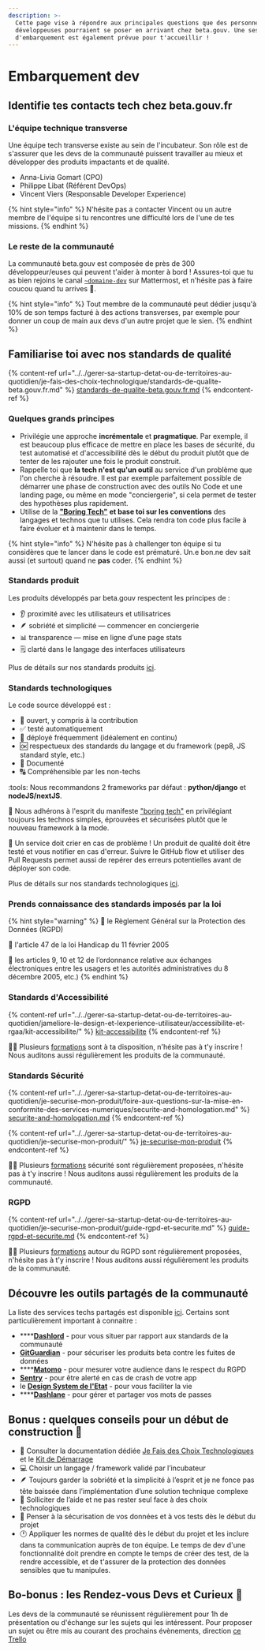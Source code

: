 ```yaml
---
description: >-
  Cette page vise à répondre aux principales questions que des personnes
  développeuses pourraient se poser en arrivant chez beta.gouv. Une session
  d'embarquement est également prévue pour t'accueillir !
---
```


# Embarquement dev

## Identifie tes contacts tech chez beta.gouv.fr

### L'équipe technique transverse

Une équipe tech transverse existe au sein de l'incubateur. Son rôle est de s'assurer que les devs de la communauté puissent travailler au mieux et développer des produits impactants et de qualité.

* Anna-Livia Gomart (CPO)
* Philippe Libat (Référent DevOps)
* Vincent Viers (Responsable Developer Experience)

{% hint style="info" %}
N'hésite pas a contacter Vincent ou un autre membre de l'équipe si tu rencontres une difficulté lors de l'une de tes missions.
{% endhint %}

### Le reste de la communauté

La communauté beta.gouv est composée de près de 300 développeur/euses qui peuvent t'aider à monter à bord ! Assures-toi que tu as bien rejoins le canal [`~domaine-dev`](https://mattermost.incubateur.net/betagouv/channels/domaine-dev) sur Mattermost, et n'hésite pas à faire coucou quand tu arrives :wave:.

{% hint style="info" %}
Tout membre de la communauté peut dédier jusqu'à 10% de son temps facturé à des actions transverses, par exemple pour donner un coup de main aux devs d'un autre projet que le sien.
{% endhint %}

## Familiarise toi avec nos standards de qualité

{% content-ref url="../../gerer-sa-startup-detat-ou-de-territoires-au-quotidien/je-fais-des-choix-technologique/standards-de-qualite-beta.gouv.fr.md" %}
[standards-de-qualite-beta.gouv.fr.md](../../gerer-sa-startup-detat-ou-de-territoires-au-quotidien/je-fais-des-choix-technologique/standards-de-qualite-beta.gouv.fr.md)
{% endcontent-ref %}

### Quelques grands principes

* Privilégie une approche **incrémentale** et **pragmatique**. Par exemple, il est beaucoup plus efficace de mettre en place les bases de sécurité, du test automatisé et d'accessibilité dès le début du produit plutôt que de tenter de les rajouter une fois le produit construit.
* Rappelle toi que **la tech n'est qu'un outil** au service d'un problème que l'on cherche à résoudre. Il est par exemple parfaitement possible de démarrer une phase de construction avec des outils No Code et une landing page, ou même en mode "conciergerie", si cela permet de tester des hypothèses plus rapidement.
* Utilise de la [**"Boring Tech"**](http://boringtechnology.club) **et base toi sur les conventions** des langages et technos que tu utilises. Cela rendra ton code plus facile à faire évoluer et à maintenir dans le temps.

{% hint style="info" %}
N'hésite pas à challenger ton équipe si tu considères que te lancer dans le code est prématuré. Un.e bon.ne dev sait aussi (et surtout) quand ne **pas** coder.
{% endhint %}

### Standards produit

Les produits développés par beta.gouv respectent les principes de :

* 👂 proximité avec les utilisateurs et utilisatrices
* 🪶 sobriété et simplicité — commencer en conciergerie
* 📊 transparence — mise en ligne d’une page stats
* 🗒 clarté dans le langage des interfaces utilisateurs

Plus de détails sur nos standards produits [ici](https://doc.incubateur.net/communaute/gerer-sa-startup-detat-ou-de-territoires-au-quotidien/je-fais-des-choix-technologique/standards-de-qualite-beta.gouv.fr#standards-de-qualite-produit).

### Standards technologiques

Le code source développé est :

* 🔎 ouvert, y compris à la contribution
* ✅ testé automatiquement
* 🔁 déployé fréquemment (idéalement en continu)
* 🆗 respectueux des standards du langage et du framework (pep8, JS standard style, etc.)
* 📝 Documenté
* 🔠 Compréhensible par les non-techs

:tools: Nous recommandons 2 frameworks par défaut : **python/django** et **nodeJS/nextJS**.

🥱 Nous adhérons à l'esprit du manifeste ["boring tech"](http://boringtechnology.club) en privilégiant toujours les technos simples, éprouvées et sécurisées plutôt que le nouveau framework à la mode.

📣 Un service doit crier en cas de problème ! Un produit de qualité doit être testé et vous notifier en cas d'erreur. Suivre le GitHub flow et utiliser des Pull Requests permet aussi de repérer des erreurs potentielles avant de déployer son code.

Plus de détails sur nos standards technologiques [ici](https://doc.incubateur.net/communaute/gerer-sa-startup-detat-ou-de-territoires-au-quotidien/je-fais-des-choix-technologique/standards-de-qualite-beta.gouv.fr#standards-de-qualite-logicielle).

### Prends connaissance des standards imposés par la loi

{% hint style="warning" %}
:scroll: le Règlement Général sur la Protection des Données (RGPD)

:scroll: l'article 47 de la loi Handicap du 11 février 2005

:scroll: les articles 9, 10 et 12 de l’ordonnance relative aux échanges électroniques entre les usagers et les autorités administratives du 8 décembre 2005, etc.)
{% endhint %}

### Standards d'Accessibilité

{% content-ref url="../../gerer-sa-startup-detat-ou-de-territoires-au-quotidien/jameliore-le-design-et-lexperience-utilisateur/accessibilite-et-rgaa/kit-accessibilite/" %}
[kit-accessibilite](../../gerer-sa-startup-detat-ou-de-territoires-au-quotidien/jameliore-le-design-et-lexperience-utilisateur/accessibilite-et-rgaa/kit-accessibilite/)
{% endcontent-ref %}

:student: Plusieurs [formations](../../gerer-sa-startup-detat-ou-de-territoires-au-quotidien/jameliore-le-design-et-lexperience-utilisateur/accessibilite-et-rgaa/formation-a-laccessibilite/) sont à ta disposition, n'hésite pas à t'y inscrire ! Nous auditons aussi régulièrement les produits de la communauté.

### Standards Sécurité

{% content-ref url="../../gerer-sa-startup-detat-ou-de-territoires-au-quotidien/je-securise-mon-produit/foire-aux-questions-sur-la-mise-en-conformite-des-services-numeriques/securite-and-homologation.md" %}
[securite-and-homologation.md](../../gerer-sa-startup-detat-ou-de-territoires-au-quotidien/je-securise-mon-produit/foire-aux-questions-sur-la-mise-en-conformite-des-services-numeriques/securite-and-homologation.md)
{% endcontent-ref %}

{% content-ref url="../../gerer-sa-startup-detat-ou-de-territoires-au-quotidien/je-securise-mon-produit/" %}
[je-securise-mon-produit](../../gerer-sa-startup-detat-ou-de-territoires-au-quotidien/je-securise-mon-produit/)
{% endcontent-ref %}

:student: Plusieurs [formations](../se-former/) sécurité sont régulièrement proposées, n'hésite pas à t'y inscrire ! Nous auditons aussi régulièrement les produits de la communauté.

### RGPD

{% content-ref url="../../gerer-sa-startup-detat-ou-de-territoires-au-quotidien/je-securise-mon-produit/guide-rgpd-et-securite.md" %}
[guide-rgpd-et-securite.md](../../gerer-sa-startup-detat-ou-de-territoires-au-quotidien/je-securise-mon-produit/guide-rgpd-et-securite.md)
{% endcontent-ref %}

:student: Plusieurs [formations](../se-former/) autour du RGPD sont régulièrement proposées, n'hésite pas à t'y inscrire ! Nous auditons aussi régulièrement les produits de la communauté.

## Découvre les outils partagés de la communauté

La liste des services techs partagés est disponible [ici](https://doc.incubateur.net/communaute/gerer-sa-startup-detat-ou-de-territoires-au-quotidien/je-fais-des-choix-technologique/infra#les-services-partages). Certains sont particulièrement important à connaitre :

* ****[**Dashlord**](../jutilise-les-outils-de-la-communaute/dashlord/) - pour vous situer par rapport aux standards de la communauté
* [**GitGuardian**](https://gitguardian.com) - pour sécuriser les produits beta contre les fuites de données
* ****[**Matomo**](https://stats.data.gouv.fr) - pour mesurer votre audience dans le respect du RGPD
* [**Sentry**](https://sentry.io) - pour être alerté en cas de crash de votre app
* le [**Design System de l'Etat**](broken-reference) - pour vous faciliter la vie
* ****[**Dashlane**](https://dashlane.com) - pour gérer et partager vos mots de passes

## Bonus : quelques conseils pour un début de construction :construction:

* 📃 Consulter la documentation dédiée [Je Fais des Choix Technologiques](https://doc.incubateur.net/communaute/gerer-sa-startup-detat-ou-de-territoires-au-quotidien/je-fais-des-choix-technologique) et le [Kit de Démarrage](https://doc.incubateur.net/communaute/gerer-sa-startup-detat-ou-de-territoires-au-quotidien/la-vie-dune-se/construction/kit-de-demarrage)
* 💻 Choisir un langage / framework validé par l’incubateur
* 🪶 Toujours garder la sobriété et la simplicité à l’esprit et je ne fonce pas tête baissée dans l’implémentation d’une solution technique complexe
* 👋 Solliciter de l’aide et ne pas rester seul face à des choix technologiques
* 🔐 Penser à la sécurisation de vos données et à vos tests dès le début du projet
* :clock1: Appliquer les normes de qualité dès le début du projet et les inclure dans ta communication auprès de ton équipe. Le temps de dev d'une fonctionnalité doit prendre en compte le temps de créer des test, de la rendre accessible, et de t'assurer de la protection des données sensibles que tu manipules.

## Bo-bonus : les Rendez-vous Devs et Curieux :thinking:

Les devs de la communauté se réunissent régulièrement pour 1h de présentation ou d'échange sur les sujets qui les intéressent. Pour proposer un sujet ou être mis au courant des prochains évènements, direction [ce Trello](https://trello.com/invite/b/T34OXi0G/1ef60a016bd7606680208d819acb8c0a/rendez-vous-devs)
